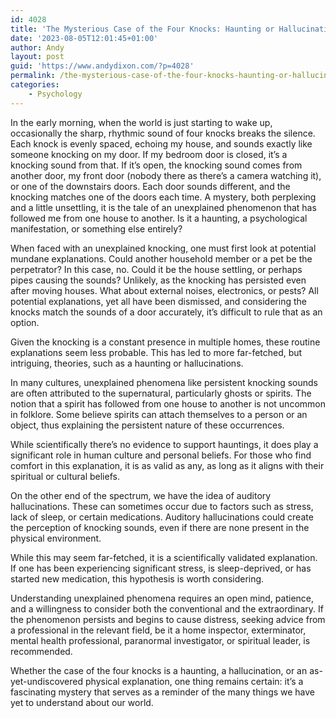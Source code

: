 ```yaml
---
id: 4028
title: 'The Mysterious Case of the Four Knocks: Haunting or Hallucination?'
date: '2023-08-05T12:01:45+01:00'
author: Andy
layout: post
guid: 'https://www.andydixon.com/?p=4028'
permalink: /the-mysterious-case-of-the-four-knocks-haunting-or-hallucination/
categories:
    - Psychology
---
```


In the early morning, when the world is just starting to wake up, occasionally the sharp, rhythmic sound of four knocks breaks the silence. Each knock is evenly spaced, echoing my house, and sounds exactly like someone knocking on my door. If my bedroom door is closed, it’s a knocking sound from that. If it’s open, the knocking sound comes from another door, my front door (nobody there as there’s a camera watching it), or one of the downstairs doors. Each door sounds different, and the knocking matches one of the doors each time. A mystery, both perplexing and a little unsettling, it is the tale of an unexplained phenomenon that has followed me from one house to another. Is it a haunting, a psychological manifestation, or something else entirely?

When faced with an unexplained knocking, one must first look at potential mundane explanations. Could another household member or a pet be the perpetrator? In this case, no. Could it be the house settling, or perhaps pipes causing the sounds? Unlikely, as the knocking has persisted even after moving houses. What about external noises, electronics, or pests? All potential explanations, yet all have been dismissed, and considering the knocks match the sounds of a door accurately, it’s difficult to rule that as an option.

Given the knocking is a constant presence in multiple homes, these routine explanations seem less probable. This has led to more far-fetched, but intriguing, theories, such as a haunting or hallucinations.

In many cultures, unexplained phenomena like persistent knocking sounds are often attributed to the supernatural, particularly ghosts or spirits. The notion that a spirit has followed from one house to another is not uncommon in folklore. Some believe spirits can attach themselves to a person or an object, thus explaining the persistent nature of these occurrences.

While scientifically there’s no evidence to support hauntings, it does play a significant role in human culture and personal beliefs. For those who find comfort in this explanation, it is as valid as any, as long as it aligns with their spiritual or cultural beliefs.

On the other end of the spectrum, we have the idea of auditory hallucinations. These can sometimes occur due to factors such as stress, lack of sleep, or certain medications. Auditory hallucinations could create the perception of knocking sounds, even if there are none present in the physical environment.

While this may seem far-fetched, it is a scientifically validated explanation. If one has been experiencing significant stress, is sleep-deprived, or has started new medication, this hypothesis is worth considering.

Understanding unexplained phenomena requires an open mind, patience, and a willingness to consider both the conventional and the extraordinary. If the phenomenon persists and begins to cause distress, seeking advice from a professional in the relevant field, be it a home inspector, exterminator, mental health professional, paranormal investigator, or spiritual leader, is recommended.

Whether the case of the four knocks is a haunting, a hallucination, or an as-yet-undiscovered physical explanation, one thing remains certain: it’s a fascinating mystery that serves as a reminder of the many things we have yet to understand about our world.